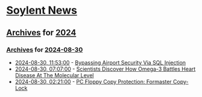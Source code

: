 # [Soylent News](../../../README.md)

## [Archives](../../index.md) for [2024](../index.md)

### [Archives](../../index.md) for [2024-08-30](index.md)

* [2024-08-30, 11:53:00](https://soylentnews.org/article.pl?sid=24/08/29/1814226&from=rss) - [Bypassing Airport Security Via SQL Injection](https://soylentnews.org/article.pl?sid=24/08/29/1814226&from=rss)
* [2024-08-30, 07:07:00](https://soylentnews.org/article.pl?sid=24/08/29/0217203&from=rss) - [Scientists Discover How Omega-3 Battles Heart Disease At The Molecular Level](https://soylentnews.org/article.pl?sid=24/08/29/0217203&from=rss)
* [2024-08-30, 02:21:00](https://soylentnews.org/article.pl?sid=24/08/29/0043200&from=rss) - [PC Floppy Copy Protection: Formaster Copy-Lock ](https://soylentnews.org/article.pl?sid=24/08/29/0043200&from=rss)
